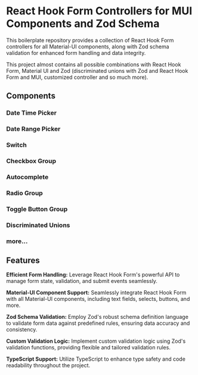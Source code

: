 # React Hook Form Controllers for MUI Components and Zod Schema

This boilerplate repository provides a collection of React Hook Form controllers for all Material-UI components, along with Zod schema validation for enhanced form handling and data integrity.

This project almost contains all possible combinations with React Hook Form, Material UI and Zod (discriminated unions with Zod and React Hook Form and MUI, customized controller and so much more).

## Components

### Date Time Picker

### Date Range Picker

### Switch

### Checkbox Group

### Autocomplete

### Radio Group

### Toggle Button Group

### Discriminated Unions

### more...

## Features

**Efficient Form Handling:** Leverage React Hook Form's powerful API to manage form state, validation, and submit events seamlessly.

**Material-UI Component Support:** Seamlessly integrate React Hook Form with all Material-UI components, including text fields, selects, buttons, and more.

**Zod Schema Validation:** Employ Zod's robust schema definition language to validate form data against predefined rules, ensuring data accuracy and consistency.

**Custom Validation Logic:** Implement custom validation logic using Zod's validation functions, providing flexible and tailored validation rules.

**TypeScript Support:** Utilize TypeScript to enhance type safety and code readability throughout the project.
